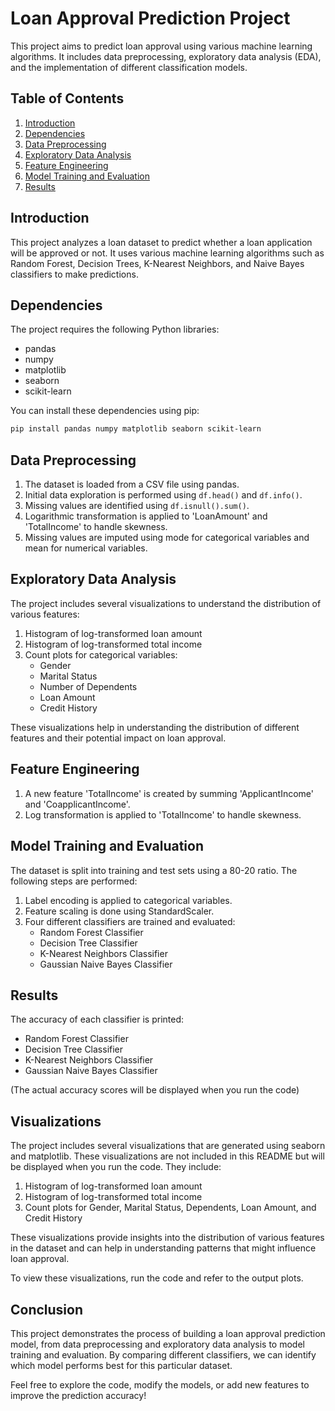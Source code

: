 # Loan Approval Prediction Project

This project aims to predict loan approval using various machine learning algorithms. It includes data preprocessing, exploratory data analysis (EDA), and the implementation of different classification models.

## Table of Contents
1. [Introduction](#introduction)
2. [Dependencies](#dependencies)
3. [Data Preprocessing](#data-preprocessing)
4. [Exploratory Data Analysis](#exploratory-data-analysis)
5. [Feature Engineering](#feature-engineering)
6. [Model Training and Evaluation](#model-training-and-evaluation)
7. [Results](#results)

## Introduction

This project analyzes a loan dataset to predict whether a loan application will be approved or not. It uses various machine learning algorithms such as Random Forest, Decision Trees, K-Nearest Neighbors, and Naive Bayes classifiers to make predictions.

## Dependencies

The project requires the following Python libraries:
- pandas
- numpy
- matplotlib
- seaborn
- scikit-learn

You can install these dependencies using pip:

```bash
pip install pandas numpy matplotlib seaborn scikit-learn
```

## Data Preprocessing

1. The dataset is loaded from a CSV file using pandas.
2. Initial data exploration is performed using `df.head()` and `df.info()`.
3. Missing values are identified using `df.isnull().sum()`.
4. Logarithmic transformation is applied to 'LoanAmount' and 'TotalIncome' to handle skewness.
5. Missing values are imputed using mode for categorical variables and mean for numerical variables.

## Exploratory Data Analysis

The project includes several visualizations to understand the distribution of various features:

1. Histogram of log-transformed loan amount
2. Histogram of log-transformed total income
3. Count plots for categorical variables:
   - Gender
   - Marital Status
   - Number of Dependents
   - Loan Amount
   - Credit History

These visualizations help in understanding the distribution of different features and their potential impact on loan approval.

## Feature Engineering

1. A new feature 'TotalIncome' is created by summing 'ApplicantIncome' and 'CoapplicantIncome'.
2. Log transformation is applied to 'TotalIncome' to handle skewness.

## Model Training and Evaluation

The dataset is split into training and test sets using a 80-20 ratio. The following steps are performed:

1. Label encoding is applied to categorical variables.
2. Feature scaling is done using StandardScaler.
3. Four different classifiers are trained and evaluated:
   - Random Forest Classifier
   - Decision Tree Classifier
   - K-Nearest Neighbors Classifier
   - Gaussian Naive Bayes Classifier

## Results

The accuracy of each classifier is printed:

- Random Forest Classifier
- Decision Tree Classifier
- K-Nearest Neighbors Classifier
- Gaussian Naive Bayes Classifier

(The actual accuracy scores will be displayed when you run the code)

## Visualizations

The project includes several visualizations that are generated using seaborn and matplotlib. These visualizations are not included in this README but will be displayed when you run the code. They include:

1. Histogram of log-transformed loan amount
2. Histogram of log-transformed total income
3. Count plots for Gender, Marital Status, Dependents, Loan Amount, and Credit History

These visualizations provide insights into the distribution of various features in the dataset and can help in understanding patterns that might influence loan approval.

To view these visualizations, run the code and refer to the output plots.

## Conclusion

This project demonstrates the process of building a loan approval prediction model, from data preprocessing and exploratory data analysis to model training and evaluation. By comparing different classifiers, we can identify which model performs best for this particular dataset.

Feel free to explore the code, modify the models, or add new features to improve the prediction accuracy!
